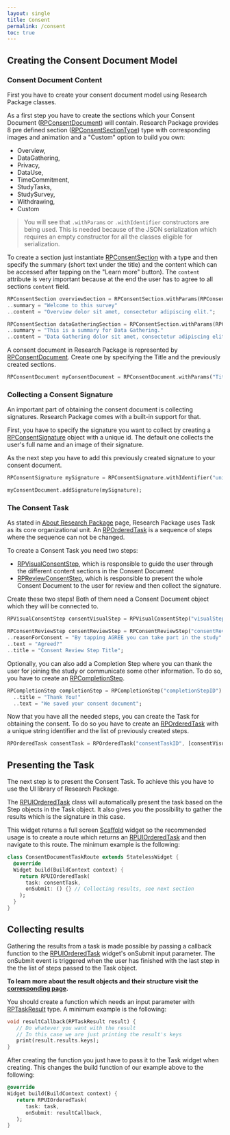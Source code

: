 ```yaml
---
layout: single
title: Consent
permalink: /consent
toc: true
---
```


## Creating the Consent Document Model
### Consent Document Content

First you have to create your consent document model using Research Package classes.

As a first step you have to create the sections which your Consent Document ([RPConsentDocument](https://pub.dev/documentation/research_package/latest/research_package_model/RPConsentDocument-class.html)) will contain. Research Package provides 8 pre defined section ([RPConsentSectionType]()) type with corresponding images and animation and a "Custom" option to build you own:
* Overview,
* DataGathering,
* Privacy,
* DataUse,
* TimeCommitment,
* StudyTasks,
* StudySurvey,
* Withdrawing,
* Custom

> You will see that `.withParams` or `.withIdentifier` constructors are being used. This is needed because of the JSON serialization which requires an empty constructor for all the classes eligible for serialization.

To create a section just instantiate [RPConsentSection]() with a type and then specify the summary (short text under the title) and the content which can be accessed after tapping on the "Learn more" button). The `content` attribute is very important because at the end the user has to agree to all sections `content` field.

``` dart
RPConsentSection overviewSection = RPConsentSection.withParams(RPConsentSectionType.Overview)
..summary = "Welcome to this survey"
..content = "Overview dolor sit amet, consectetur adipiscing elit.";

RPConsentSection dataGatheringSection = RPConsentSection.withParams(RPConsentSectionType.DataGathering)
..summary = "This is a summary for Data Gathering."
..content = "Data Gathering dolor sit amet, consectetur adipiscing elit.";
```
A consent document in Research Package is represented by [RPConsentDocument](https://pub.dev/documentation/research_package/latest/research_package_model/RPConsentDocument-class.html). Create one by specifying the Title and the previously created sections.
``` dart
RPConsentDocument myConsentDocument = RPConsentDocument.withParams("Title", [overviewSection, dataGatheringSection]);
```
### Collecting a Consent Signature

An important part of obtaining the consent document is collecting signatures. Research Package comes with a built-in support for that.

First, you have to specify the signature you want to collect by creating a [RPConsentSignature](https://pub.dev/documentation/research_package/latest/research_package_model/RPConsentSignature-class.html) object with a unique id. The default one collects the user's full name and an image of their signature.

As the next step you have to add this previously created signature to your consent document.

``` dart
RPConsentSignature mySignature = RPConsentSignature.withIdentifier("uniqueSignatureID");

myConsentDocument.addSignature(mySignature);
```

### The Consent Task

As stated in [About Research Package](1.-About-Research-Package) page, Research Package uses Task as its core organizational unit. An [RPOrderedTask](https://pub.dev/documentation/research_package/latest/research_package_model/RPOrderedTask-class.html) is a sequence of steps where the sequence can not be changed.

To create a Consent Task you need two steps:
- [RPVisualConsentStep](https://pub.dev/documentation/research_package/latest/research_package_model/RPVisualConsentStep-class.html), which is responsible to guide the user through the different content sections in the Consent Document
- [RPReviewConsentStep](https://pub.dev/documentation/research_package/latest/research_package_model/RPConsentReviewStep-class.html), which is responsible to present the whole Consent Document to the user for review and then collect the signature.

Create these two steps! Both of them need a Consent Document object which they will be connected to.

``` dart
RPVisualConsentStep consentVisualStep = RPVisualConsentStep("visualStepID", myConsentDocument);

RPConsentReviewStep consentReviewStep = RPConsentReviewStep("consentReviewstepID", myConsentDocument)
..reasonForConsent = "By tapping AGREE you can take part in the study"
..text = "Agreed?"
..title = "Consent Review Step Title";
```

Optionally, you can also add a Completion Step where you can thank the user for joining the study or communicate some other information. To do so, you have to create an [RPCompletionStep]().

``` dart
RPCompletionStep completionStep = RPCompletionStep("completionStepID")
  ..title = "Thank You!"
  ..text = "We saved your consent document";
```

Now that you have all the needed steps, you can create the Task for obtaining the consent. To do so you have to create an [RPOrderedTask](https://pub.dev/documentation/research_package/latest/research_package_model/RPOrderedTask-class.html) with a unique string identifier and the list of previously created steps.

``` dart
RPOrderedTask consentTask = RPOrderedTask("consentTaskID", [consentVisualStep, consentReviewStep, completionStep]);
```

## Presenting the Task

The next step is to present the Consent Task. To achieve this you have to use the UI library of Research Package.

The [RPUIOrderedTask](https://pub.dev/documentation/research_package/latest/research_package_ui/RPUIOrderedTask-class.html) class will automatically present the task based on the Step objects in the Task object. It also gives you the possibility to gather the results which is the signature in this case. 

This widget returns a full screen [Scaffold](https://docs.flutter.io/flutter/material/Scaffold-class.html) widget so the recommended usage is to create a route which returns an [RPUIOrderedTask](https://pub.dev/documentation/research_package/latest/research_package_ui/RPUIOrderedTask-class.html) and then navigate to this route. The minimum example is the following:

``` dart
class ConsentDocumentTaskRoute extends StatelessWidget {
  @override
  Widget build(BuildContext context) {
    return RPUIOrderedTask(
      task: consentTask,
      onSubmit: () {} // Collecting results, see next section
    );
  }
}
```

## Collecting results

Gathering the results from a task is made possible by passing a callback function to the [RPUIOrderedTask](https://pub.dev/documentation/research_package/latest/research_package_ui/RPUIOrderedTask-class.html) widget's onSubmit input parameter. The onSubmit event is triggered when the user has finished with the last step in the the list of steps passed to the Task object.

**To learn more about the result objects and their structure visit the [corresponding page](https://github.com/cph-cachet/research.package/wiki/2.-Software-Architecture#results-hierarchy).**

You should create a function which needs an input parameter with [RPTaskResult](https://pub.dev/documentation/research_package/latest/research_package_model/RPTaskResult-class.html) type. A minimum example is the following:

``` dart
void resultCallback(RPTaskResult result) {
   // Do whatever you want with the result
   // In this case we are just printing the result's keys
   print(result.results.keys);
}
```

After creating the function you just have to pass it to the Task widget when creating. This changes the build function of our example above to the following:

``` dart
@override
Widget build(BuildContext context) {
   return RPUIOrderedTask(
      task: task,
      onSubmit: resultCallback,
   );
}
```